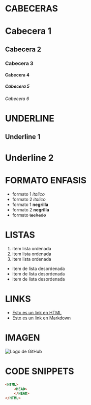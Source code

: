 # CABECERAS
# Cabecera 1
## Cabecera 2
### Cabecera 3
#### Cabecera 4
##### Cabecera 5
###### Cabecera 6

# UNDERLINE
Underline 1
-----------
Underline 2
===========

# FORMATO ENFASIS
- formato 1 *italico* 
- formato 2 _italico_
- formato 1 **negrilla**
- formato 2 __negrilla__
- formato ~~tachado~~

# LISTAS
1. item lista ordenada
2. item lista ordenada
3. item lista ordenada

- item de lista desordenada
- item de lista desordenada
- item de lista desordenada

# LINKS
- <a href="https://www.google.com/">Esto es un link en HTML</a>
- [Esto es un link en Markdown](https://www.google.com)

# IMAGEN
![Logo de GitHub](https://logos-marcas.com/wp-content/uploads/2020/11/GitHub-Logo.png)

# CODE SNIPPETS
```HTML
<HTML>
    <HEAD>
    </HEAD>
</HTML>
```